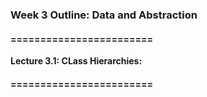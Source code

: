 ### Week 3 Outline: Data and Abstraction
 
#### ========================
**Lecture 3.1: CLass Hierarchies:**
#### ========================
 

 


